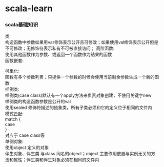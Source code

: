 # scala-learn

### scala基础知识
类:      
	构造函数中参数如果用var修饰表示公开且可修改；如果使用val修饰表示公开但是不可修改；无修饰符表示私有不可被直接访问；
高阶函数:   
	使用其他函数作为参数、或返回一个函数作为结果的函数   
函数嵌套:   
	
柯里化:   
	函数有多个参数列表；只提供一个参数的时候会使用当前剩余参数生成一个新的函数   
样例类:   
	样例类(case class)默认有一个apply方法来负责对象创建，不使用关键字new     
	样例类的构造函数参数是公开的val     
	使用sealed 修饰符描述的抽象类，所有子类必须和它的定义位于相同的文件内     
模式匹配:   
	match {    
		case     
	}     
	对应于 case class等    
单例对象:    
	使用object 定义的对象     
	伴生对象、伴生类 与class 同名的object；object 主要作用放置与实例无关的方法和属性；伴生类和伴生对象必须在相同的文件内     

